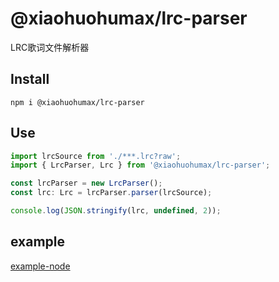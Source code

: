 # @xiaohuohumax/lrc-parser

LRC歌词文件解析器

## Install

```shell
npm i @xiaohuohumax/lrc-parser
```

## Use

```ts
import lrcSource from './***.lrc?raw';
import { LrcParser, Lrc } from '@xiaohuohumax/lrc-parser';

const lrcParser = new LrcParser();
const lrc: Lrc = lrcParser.parser(lrcSource);

console.log(JSON.stringify(lrc, undefined, 2));
```

## example

[example-node](../../examples/node/README.md)

